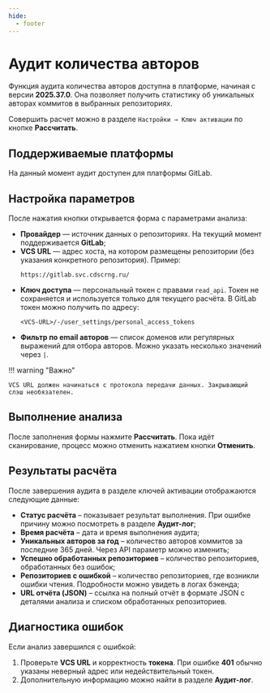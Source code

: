 ```yaml
---
hide:
  - footer
---
```


# Аудит количества авторов

Функция аудита количества авторов доступна в платформе, начиная с версии **2025.37.0**. Она позволяет получить статистику об уникальных авторах коммитов в выбранных репозиториях.

Совершить расчет можно в разделе `Настройки → Ключ активации` по кнопке **Рассчитать**.

## Поддерживаемые платформы

На данный момент аудит доступен для платформы GitLab.

## Настройка параметров

После нажатия кнопки открывается форма с параметрами анализа:

- **Провайдер** — источник данных о репозиториях. На текущий момент поддерживается **GitLab**;
- **VCS URL** — адрес хоста, на котором размещены репозитории (без указания конкретного репозитория).
  Пример:
  ```
  https://gitlab.svc.cdscrng.ru/
  ```
- **Ключ доступа** — персональный токен с правами `read_api`. Токен не сохраняется и используется только для текущего расчёта.
  В GitLab токен можно получить по адресу:
  ```
  <VCS-URL>/-/user_settings/personal_access_tokens
  ```
- **Фильтр по email авторов** — список доменов или регулярных выражений для отбора авторов. Можно указать несколько значений через `|`.


!!! warning "Важно"

    VCS URL должен начинаться с протокола передачи данных. Закрывающий слэш необязателен.

## Выполнение анализа

После заполнения формы нажмите **Рассчитать**. Пока идёт сканирование, процесс можно отменить нажатием кнопки **Отменить**.

## Результаты расчёта

После завершения аудита в разделе ключей активации отображаются следующие данные:

- **Статус расчёта** – показывает результат выполнения. При ошибке причину можно посмотреть в разделе **Аудит-лог**;
- **Время расчёта** – дата и время выполнения аудита;
- **Уникальных авторов за год** – количество авторов коммитов за последние 365 дней. Через API параметр можно изменить;
- **Успешно обработанных репозиториев** – количество репозиториев, обработанных без ошибок;
- **Репозиториев с ошибкой** – количество репозиториев, где возникли ошибки чтения. Подробности можно увидеть в логах бэкенда;
- **URL отчёта (JSON)** – ссылка на полный отчёт в формате JSON с деталями анализа и списком обработанных репозиториев.

## Диагностика ошибок

Если анализ завершился с ошибкой:

1. Проверьте **VCS URL** и корректность **токена**. При ошибке **401** обычно указаны неверный адрес или недействительный токен.
3. Дополнительную информацию можно найти в разделе **Аудит-лог**.
